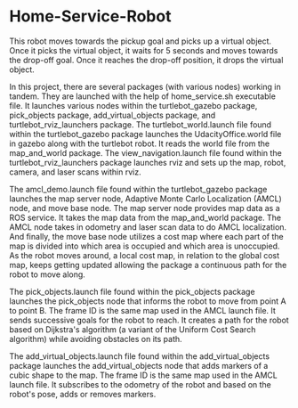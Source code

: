 # Home-Service-Robot
This robot moves towards the pickup goal and picks up a virtual object. Once it picks the virtual object, it waits for 5 seconds and moves towards the drop-off goal. Once it reaches the drop-off position, it drops the virtual object.


In this project, there are several packages (with various nodes) working in tandem. They are launched with the help of home_service.sh executable file. It launches various nodes within the turtlebot_gazebo package, pick_objects package, add_virtual_objects package, and turtlebot_rviz_launchers package. The turtlebot_world.launch file found within the turtlebot_gazebo package launches the UdacityOffice.world file in gazebo along with the turtlebot robot. It reads the world file from the map_and_world package. The view_navigation.launch file found within the turtlebot_rviz_launchers package launches rviz and sets up the map, robot, camera, and laser scans within rviz.

The amcl_demo.launch file found within the turtlebot_gazebo package launches the map server node, Adaptive Monte Carlo Localization (AMCL) node, and move base node. The map server node provides map data as a ROS service. It takes the map data from the map_and_world package. The AMCL node takes in odometry and laser scan data to do  AMCL  localization. And finally, the move base node utilizes a cost map where each part of the map is divided into which area is occupied and which area is unoccupied. As the robot moves around, a local cost map, in relation to the global cost map, keeps getting updated allowing the package a continuous path for the robot to move along.

The pick_objects.launch file found within the pick_objects package launches the pick_objects node that informs the robot to move from point A to point B. The frame ID is the same map used in the  AMCL  launch file. It sends successive goals for the robot to reach. It creates a path for the robot based on Dijkstra's algorithm (a variant of the Uniform Cost Search algorithm) while avoiding obstacles on its path.

The add_virtual_objects.launch file found within the add_virtual_objects package launches the add_virtual_objects node that adds markers of a cubic shape to the map. The frame ID is the same map used in the  AMCL  launch file. It subscribes to the odometry of the robot and based on the robot's pose, adds or removes markers.
